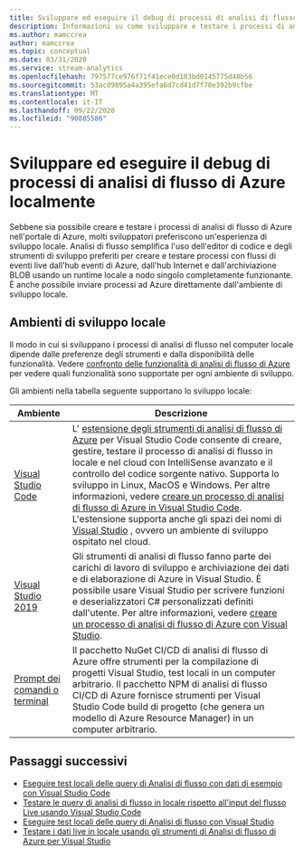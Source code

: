 ```yaml
---
title: Sviluppare ed eseguire il debug di processi di analisi di flusso di Azure localmente
description: Informazioni su come sviluppare e testare i processi di analisi di flusso di Azure nel computer locale prima di eseguirli in portale di Azure.
ms.author: mamccrea
author: mamccrea
ms.topic: conceptual
ms.date: 03/31/2020
ms.service: stream-analytics
ms.openlocfilehash: 797577ce976f71f41ece0d103bd0145775d48b56
ms.sourcegitcommit: 53acd9895a4a395efa6d7cd41d7f78e392b9cfbe
ms.translationtype: MT
ms.contentlocale: it-IT
ms.lasthandoff: 09/22/2020
ms.locfileid: "90885586"
---
```

# <a name="develop-and-debug-azure-stream-analytics-jobs-locally"></a>Sviluppare ed eseguire il debug di processi di analisi di flusso di Azure localmente

Sebbene sia possibile creare e testare i processi di analisi di flusso di Azure nell'portale di Azure, molti sviluppatori preferiscono un'esperienza di sviluppo locale. Analisi di flusso semplifica l'uso dell'editor di codice e degli strumenti di sviluppo preferiti per creare e testare processi con flussi di eventi live dall'hub eventi di Azure, dall'hub Internet e dall'archiviazione BLOB usando un runtime locale a nodo singolo completamente funzionante. È anche possibile inviare processi ad Azure direttamente dall'ambiente di sviluppo locale.

## <a name="local-development-environments"></a>Ambienti di sviluppo locale

Il modo in cui si sviluppano i processi di analisi di flusso nel computer locale dipende dalle preferenze degli strumenti e dalla disponibilità delle funzionalità. Vedere [confronto delle funzionalità di analisi di flusso di Azure](feature-comparison.md) per vedere quali funzionalità sono supportate per ogni ambiente di sviluppo.

Gli ambienti nella tabella seguente supportano lo sviluppo locale:

|Ambiente                              |Descrizione    |
|-----------------------------------------|------------|
|[Visual Studio Code](visual-studio-code-explore-jobs.md)| L' [estensione degli strumenti di analisi di flusso di Azure](https://marketplace.visualstudio.com/items?itemName=ms-bigdatatools.vscode-asa) per Visual Studio Code consente di creare, gestire, testare il processo di analisi di flusso in locale e nel cloud con IntelliSense avanzato e il controllo del codice sorgente nativo. Supporta lo sviluppo in Linux, MacOS e Windows. Per altre informazioni, vedere [creare un processo di analisi di flusso di Azure in Visual Studio Code](quick-create-visual-studio-code.md). L'estensione supporta anche gli spazi dei nomi di [Visual Studio](https://visualstudio.microsoft.com/services/visual-studio-codespaces/) , ovvero un ambiente di sviluppo ospitato nel cloud.|
|[Visual Studio 2019](stream-analytics-tools-for-visual-studio-install.md) |Gli strumenti di analisi di flusso fanno parte dei carichi di lavoro di sviluppo e archiviazione dei dati e di elaborazione di Azure in Visual Studio. È possibile usare Visual Studio per scrivere funzioni e deserializzatori C# personalizzati definiti dall'utente. Per altre informazioni, vedere [creare un processo di analisi di flusso di Azure con Visual Studio](stream-analytics-quick-create-vs.md).|
|[Prompt dei comandi o terminal](stream-analytics-tools-for-visual-studio-cicd.md)|Il pacchetto NuGet CI/CD di analisi di flusso di Azure offre strumenti per la compilazione di progetti Visual Studio, test locali in un computer arbitrario. Il pacchetto NPM di analisi di flusso CI/CD di Azure fornisce strumenti per Visual Studio Code build di progetto (che genera un modello di Azure Resource Manager) in un computer arbitrario.|

## <a name="next-steps"></a>Passaggi successivi

* [Eseguire test locali delle query di Analisi di flusso con dati di esempio con Visual Studio Code](visual-studio-code-local-run.md)
* [Testare le query di analisi di flusso in locale rispetto all'input del flusso Live usando Visual Studio Code](visual-studio-code-local-run-live-input.md)
* [Eseguire test locali delle query di Analisi di flusso con Visual Studio](stream-analytics-vs-tools-local-run.md)
* [Testare i dati live in locale usando gli strumenti di Analisi di flusso di Azure per Visual Studio](stream-analytics-live-data-local-testing.md)

